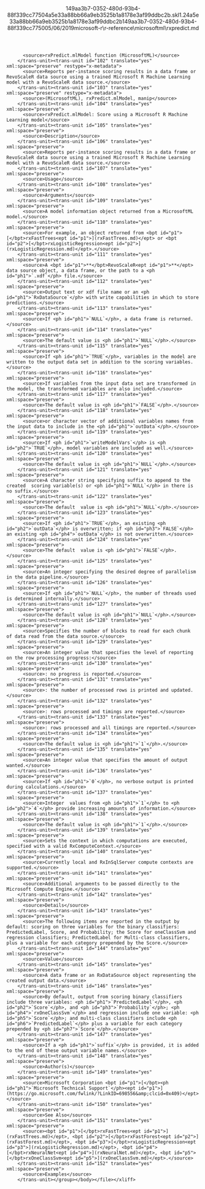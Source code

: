 <?xml version="1.0"?><xliff version="1.2" xmlns="urn:oasis:names:tc:xliff:document:1.2" xmlns:xsi="http://www.w3.org/2001/XMLSchema-instance" xsi:schemaLocation="urn:oasis:names:tc:xliff:document:1.2 xliff-core-1.2-transitional.xsd"><file datatype="xml" original="rxpredict.md" source-language="en-US" target-language="en-US"><header><tool tool-id="mdxliff" tool-name="mdxliff" tool-version="1.0-1931010" tool-company="Microsoft" /><xliffext:skl_file_name xmlns:xliffext="urn:microsoft:content:schema:xliffextensions">149aa3b7-0352-480d-93b4-88f339cc77504a5e33a88bb66a9eb3525b1a8178e3af99ddbc2b.skl</xliffext:skl_file_name><xliffext:version xmlns:xliffext="urn:microsoft:content:schema:xliffextensions">1.2</xliffext:version><xliffext:ms.openlocfilehash xmlns:xliffext="urn:microsoft:content:schema:xliffextensions">4a5e33a88bb66a9eb3525b1a8178e3af99ddbc2b</xliffext:ms.openlocfilehash><xliffext:ms.sourcegitcommit xmlns:xliffext="urn:microsoft:content:schema:xliffextensions">149aa3b7-0352-480d-93b4-88f339cc7750</xliffext:ms.sourcegitcommit><xliffext:ms.lasthandoff xmlns:xliffext="urn:microsoft:content:schema:xliffextensions">05/06/2019</xliffext:ms.lasthandoff><xliffext:ms.openlocfilepath xmlns:xliffext="urn:microsoft:content:schema:xliffextensions">microsoft-r\r-reference\microsoftml\rxpredict.md</xliffext:ms.openlocfilepath></header><body><group id="content" extype="content"><trans-unit id="101" translate="yes" xml:space="preserve" restype="x-metadata">
          <source>rxPredict.mlModel function (MicrosoftML)</source>
        </trans-unit><trans-unit id="102" translate="yes" xml:space="preserve" restype="x-metadata">
          <source>Reports per-instance scoring results in a data frame or RevoScaleR data source using a trained Microsoft R Machine Learning model with a RevoScaleR data source.</source>
        </trans-unit><trans-unit id="103" translate="yes" xml:space="preserve" restype="x-metadata">
          <source>(MicrosoftML), rxPredict.mlModel, manip</source>
        </trans-unit><trans-unit id="104" translate="yes" xml:space="preserve">
          <source>rxPredict.mlModel: Score using a Microsoft R Machine Learning model</source>
        </trans-unit><trans-unit id="105" translate="yes" xml:space="preserve">
          <source>Description</source>
        </trans-unit><trans-unit id="106" translate="yes" xml:space="preserve">
          <source>Reports per-instance scoring results in a data frame or RevoScaleR data source using a trained Microsoft R Machine Learning model with a RevoScaleR data source.</source>
        </trans-unit><trans-unit id="107" translate="yes" xml:space="preserve">
          <source>Usage</source>
        </trans-unit><trans-unit id="108" translate="yes" xml:space="preserve">
          <source>Arguments</source>
        </trans-unit><trans-unit id="109" translate="yes" xml:space="preserve">
          <source>A model information object returned from a MicrosoftML model.</source>
        </trans-unit><trans-unit id="110" translate="yes" xml:space="preserve">
          <source>For example, an object returned from <bpt id="p1">[</bpt>rxFastTrees<ept id="p1">](rxFastTrees.md)</ept> or <bpt id="p2">[</bpt>rxLogisticRegression<ept id="p2">](rxLogisticRegression.md)</ept>.</source>
        </trans-unit><trans-unit id="111" translate="yes" xml:space="preserve">
          <source>A <bpt id="p1">**</bpt>RevoScaleR<ept id="p1">**</ept> data source object, a data frame, or the path to a <ph id="ph1">`.xdf`</ph> file.</source>
        </trans-unit><trans-unit id="112" translate="yes" xml:space="preserve">
          <source>Output text or xdf file name or an <ph id="ph1">`RxDataSource`</ph> with write capabilities in which to store predictions.</source>
        </trans-unit><trans-unit id="113" translate="yes" xml:space="preserve">
          <source>If <ph id="ph1">`NULL`</ph>, a data frame is returned.</source>
        </trans-unit><trans-unit id="114" translate="yes" xml:space="preserve">
          <source>The default value is <ph id="ph1">`NULL`</ph>.</source>
        </trans-unit><trans-unit id="115" translate="yes" xml:space="preserve">
          <source>If <ph id="ph1">`TRUE`</ph>, variables in the model are written to the output data set in addition to the scoring variables.</source>
        </trans-unit><trans-unit id="116" translate="yes" xml:space="preserve">
          <source>If variables from the input data set are transformed in the model, the transformed variables are also included.</source>
        </trans-unit><trans-unit id="117" translate="yes" xml:space="preserve">
          <source>The default value is <ph id="ph1">`FALSE`</ph>.</source>
        </trans-unit><trans-unit id="118" translate="yes" xml:space="preserve">
          <source>or character vector of additional variables names from the input data to include in the <ph id="ph1">`outData`</ph>.</source>
        </trans-unit><trans-unit id="119" translate="yes" xml:space="preserve">
          <source>If <ph id="ph1">`writeModelVars`</ph> is <ph id="ph2">`TRUE`</ph>, model variables are included as well.</source>
        </trans-unit><trans-unit id="120" translate="yes" xml:space="preserve">
          <source>The default value is <ph id="ph1">`NULL`</ph>.</source>
        </trans-unit><trans-unit id="121" translate="yes" xml:space="preserve">
          <source>A character string specifying suffix to append to the created  scoring variable(s) or <ph id="ph1">`NULL`</ph> in there is no suffix.</source>
        </trans-unit><trans-unit id="122" translate="yes" xml:space="preserve">
          <source>The default  value is <ph id="ph1">`NULL`</ph>.</source>
        </trans-unit><trans-unit id="123" translate="yes" xml:space="preserve">
          <source>If <ph id="ph1">`TRUE`</ph>, an existing <ph id="ph2">`outData`</ph> is overwritten; if <ph id="ph3">`FALSE`</ph> an existing <ph id="ph4">`outData`</ph> is not overwritten.</source>
        </trans-unit><trans-unit id="124" translate="yes" xml:space="preserve">
          <source>The default  value is <ph id="ph1">`FALSE`</ph>.</source>
        </trans-unit><trans-unit id="125" translate="yes" xml:space="preserve">
          <source>An integer specifying the desired degree of parallelism in the data pipeline.</source>
        </trans-unit><trans-unit id="126" translate="yes" xml:space="preserve">
          <source>If <ph id="ph1">`NULL`</ph>, the number of threads used is determined internally.</source>
        </trans-unit><trans-unit id="127" translate="yes" xml:space="preserve">
          <source>The default value is <ph id="ph1">`NULL`</ph>.</source>
        </trans-unit><trans-unit id="128" translate="yes" xml:space="preserve">
          <source>Specifies the number of blocks to read for each chunk  of data read from the data source.</source>
        </trans-unit><trans-unit id="129" translate="yes" xml:space="preserve">
          <source>An integer value that specifies the level of reporting  on the row processing progress:</source>
        </trans-unit><trans-unit id="130" translate="yes" xml:space="preserve">
          <source>: no progress is reported.</source>
        </trans-unit><trans-unit id="131" translate="yes" xml:space="preserve">
          <source>: the number of processed rows is printed and updated.</source>
        </trans-unit><trans-unit id="132" translate="yes" xml:space="preserve">
          <source>: rows processed and timings are reported.</source>
        </trans-unit><trans-unit id="133" translate="yes" xml:space="preserve">
          <source>: rows processed and all timings are reported.</source>
        </trans-unit><trans-unit id="134" translate="yes" xml:space="preserve">
          <source>The default value is <ph id="ph1">`1`</ph>.</source>
        </trans-unit><trans-unit id="135" translate="yes" xml:space="preserve">
          <source>An integer value that specifies the amount of output wanted.</source>
        </trans-unit><trans-unit id="136" translate="yes" xml:space="preserve">
          <source>If <ph id="ph1">`0`</ph>, no verbose output is printed during calculations.</source>
        </trans-unit><trans-unit id="137" translate="yes" xml:space="preserve">
          <source>Integer  values from <ph id="ph1">`1`</ph> to <ph id="ph2">`4`</ph> provide increasing amounts of information.</source>
        </trans-unit><trans-unit id="138" translate="yes" xml:space="preserve">
          <source>The default value is <ph id="ph1">`1`</ph>.</source>
        </trans-unit><trans-unit id="139" translate="yes" xml:space="preserve">
          <source>Sets the context in which computations are executed, specified with a valid RxComputeContext.</source>
        </trans-unit><trans-unit id="140" translate="yes" xml:space="preserve">
          <source>Currently local and RxInSqlServer compute contexts are supported.</source>
        </trans-unit><trans-unit id="141" translate="yes" xml:space="preserve">
          <source>Additional arguments to be passed directly to the Microsoft Compute Engine.</source>
        </trans-unit><trans-unit id="142" translate="yes" xml:space="preserve">
          <source>Details</source>
        </trans-unit><trans-unit id="143" translate="yes" xml:space="preserve">
          <source>The following items are reported in the output by default: scoring on three variables for the binary classifiers: PredictedLabel, Score, and Probability; the Score for oneClassSvm and regression classifiers; PredictedLabel for Multi-class classifiers, plus a variable for each category prepended by the Score.</source>
        </trans-unit><trans-unit id="144" translate="yes" xml:space="preserve">
          <source>Value</source>
        </trans-unit><trans-unit id="145" translate="yes" xml:space="preserve">
          <source>A data frame or an RxDataSource object representing the created output data.</source>
        </trans-unit><trans-unit id="146" translate="yes" xml:space="preserve">
          <source>By default, output from scoring binary classifiers include three variables: <ph id="ph1">`PredictedLabel`</ph>, <ph id="ph2">`Score`</ph>, and <ph id="ph3">`Probability`</ph>; <ph id="ph4">`rxOneClassSvm`</ph> and regression include one variable: <ph id="ph5">`Score`</ph>; and multi-class classifiers include <ph id="ph6">`PredictedLabel`</ph> plus a variable for each category prepended by <ph id="ph7">`Score`</ph>.</source>
        </trans-unit><trans-unit id="147" translate="yes" xml:space="preserve">
          <source>If a <ph id="ph1">`suffix`</ph> is provided, it is added to the end of these output variable names.</source>
        </trans-unit><trans-unit id="148" translate="yes" xml:space="preserve">
          <source>Author(s)</source>
        </trans-unit><trans-unit id="149" translate="yes" xml:space="preserve">
          <source>Microsoft Corporation <bpt id="p1">[</bpt><ph id="ph1">`Microsoft Technical Support`</ph><ept id="p1">](https://go.microsoft.com/fwlink/?LinkID=698556&amp;clcid=0x409)</ept></source>
        </trans-unit><trans-unit id="150" translate="yes" xml:space="preserve">
          <source>See Also</source>
        </trans-unit><trans-unit id="151" translate="yes" xml:space="preserve">
          <source><bpt id="p1">[</bpt>rxFastTrees<ept id="p1">](rxFastTrees.md)</ept>, <bpt id="p2">[</bpt>rxFastForest<ept id="p2">](rxFastForest.md)</ept>, <bpt id="p3">[</bpt>rxLogisticRegression<ept id="p3">](rxLogisticRegression.md)</ept>, <bpt id="p4">[</bpt>rxNeuralNet<ept id="p4">](rxNeuralNet.md)</ept>, <bpt id="p5">[</bpt>rxOneClassSvm<ept id="p5">](rxOneClassSvm.md)</ept>.</source>
        </trans-unit><trans-unit id="152" translate="yes" xml:space="preserve">
          <source>Examples</source>
        </trans-unit></group></body></file></xliff>